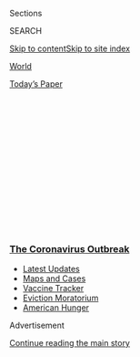 <div id="app">

<div>

<div>

<div>

<div class="NYTAppHideMasthead css-1q2w90k e1suatyy0">

<div class="section css-ui9rw0 e1suatyy2">

<div class="css-eph4ug er09x8g0">

<div class="css-6n7j50">

</div>

<span class="css-1dv1kvn">Sections</span>

<div class="css-10488qs">

<span class="css-1dv1kvn">SEARCH</span>

</div>

[Skip to content](#site-content)[Skip to site
index](#site-index)

</div>

<div id="masthead-section-label" class="css-1wr3we4 eaxe0e00">

[World](https://www.nytimes3xbfgragh.onion/section/world)

</div>

<div class="css-10698na e1huz5gh0">

</div>

</div>

<div id="masthead-bar-one" class="section hasLinks css-15hmgas e1csuq9d3">

<div class="css-uqyvli e1csuq9d0">

</div>

<div class="css-1uqjmks e1csuq9d1">

</div>

<div class="css-9e9ivx">

[](https://myaccount.nytimes3xbfgragh.onion/auth/login?response_type=cookie&client_id=vi)

</div>

<div class="css-1bvtpon e1csuq9d2">

[Today’s
Paper](https://www.nytimes3xbfgragh.onion/section/todayspaper)

</div>

</div>

</div>

</div>

<div data-aria-hidden="false">

<div id="site-content" data-role="main">

<div>

<div class="css-1aor85t" style="opacity:0.000000001;z-index:-1;visibility:hidden">

<div class="css-1hqnpie">

<div class="css-epjblv">

<span class="css-17xtcya">[World](/section/world)</span><span class="css-x15j1o">|</span><span class="css-fwqvlz">AstraZeneca
Pauses Covid-19 Vaccine Trial for Safety
Review</span>

</div>

<div class="css-k008qs">

<div class="css-1iwv8en">

<span class="css-18z7m18"></span>

<div>

</div>

</div>

<span class="css-1n6z4y">https://nyti.ms/2R4ubaj</span>

<div class="css-1705lsu">

<div class="css-4xjgmj">

<div class="css-4skfbu" data-role="toolbar" data-aria-label="Social Media Share buttons, Save button, and Comments Panel with current comment count" data-testid="share-tools">

  - 
  - 
  - 
  - 
    
    <div class="css-6n7j50">
    
    </div>

  - 
  - 

</div>

</div>

</div>

</div>

</div>

</div>

<div class="css-13pd83m">

<div class="css-l9svim">

### [<span class="css-pa1jbp"><span class="css-1rxm0ex">The Coronavirus</span><span class="css-1rxm0ex"> Outbreak</span></span>](https://www.nytimes3xbfgragh.onion/news-event/coronavirus?name=styln-coronavirus-national&region=TOP_BANNER&block=storyline_menu_recirc&action=click&pgtype=Article&impression_id=ec74b410-f278-11ea-8a8c-b5a05ac83e51&variant=undefined)

  - <span class="css-ousu42">[Latest
    Updates](https://www.nytimes3xbfgragh.onion/2020/09/08/world/covid-19-coronavirus.html?name=styln-coronavirus-national&region=TOP_BANNER&block=storyline_menu_recirc&action=click&pgtype=Article&impression_id=ec74b411-f278-11ea-8a8c-b5a05ac83e51&variant=undefined)</span>
  - <span class="css-ousu42">[Maps and
    Cases](https://www.nytimes3xbfgragh.onion/interactive/2020/us/coronavirus-us-cases.html?name=styln-coronavirus-national&region=TOP_BANNER&block=storyline_menu_recirc&action=click&pgtype=Article&impression_id=ec74b412-f278-11ea-8a8c-b5a05ac83e51&variant=undefined)</span>
  - <span class="css-ousu42">[Vaccine
    Tracker](https://www.nytimes3xbfgragh.onion/interactive/2020/science/coronavirus-vaccine-tracker.html?name=styln-coronavirus-national&region=TOP_BANNER&block=storyline_menu_recirc&action=click&pgtype=Article&impression_id=ec74b413-f278-11ea-8a8c-b5a05ac83e51&variant=undefined)</span>
  - <span class="css-ousu42">[Eviction
    Moratorium](https://www.nytimes3xbfgragh.onion/2020/09/02/your-money/eviction-moratorium-covid.html?name=styln-coronavirus-national&region=TOP_BANNER&block=storyline_menu_recirc&action=click&pgtype=Article&impression_id=ec74b414-f278-11ea-8a8c-b5a05ac83e51&variant=undefined)</span>
  - <span class="css-ousu42">[American
    Hunger](https://www.nytimes3xbfgragh.onion/interactive/2020/09/02/magazine/food-insecurity-hunger-us.html?name=styln-coronavirus-national&region=TOP_BANNER&block=storyline_menu_recirc&action=click&pgtype=Article&impression_id=ec74b415-f278-11ea-8a8c-b5a05ac83e51&variant=undefined)</span>

</div>

</div>

<div id="top-wrapper" class="css-1sy8kpn">

<div id="top-slug" class="css-l9onyx">

Advertisement

</div>

[Continue reading the main
story](#after-top)

<div class="ad top-wrapper" style="text-align:center;height:100%;display:block;min-height:250px">

<div id="top" class="place-ad" data-position="top" data-size-key="top">

</div>

</div>

<div id="after-top">

</div>

</div>

<div>

<div id="sponsor-wrapper" class="css-1hyfx7x">

<div id="sponsor-slug" class="css-19vbshk">

Supported by

</div>

[Continue reading the main
story](#after-sponsor)

<div id="sponsor" class="ad sponsor-wrapper" style="text-align:center;height:100%;display:block">

</div>

<div id="after-sponsor">

</div>

</div>

<div class="css-186x18t">

</div>

<div class="css-1vkm6nb ehdk2mb0">

# AstraZeneca Pauses Covid-19 Vaccine Trial for Safety Review

</div>

Britain is expected to limit most social gatherings to six people after
a spike in cases. A political uproar quashed plans for targeted
lockdowns in Israel. People caught maskless in Indonesia were told to
lie in a coffin as punishment.

<div class="css-18e8msd">

<div class="css-vp77d3 epjyd6m0">

<div class="css-1baulvz">

</div>

</div>

  - 
    
    <div class="css-ld3wwf e16638kd2">
    
    Published Sept. 8, 2020Updated Sept. 9, 2020,
    <span class="css-epvm6">4:12 a.m.
    ET</span>
    
    </div>

  - 
    
    <div class="css-4xjgmj">
    
    <div class="css-pvvomx" data-role="toolbar" data-aria-label="Social Media Share buttons, Save button, and Comments Panel with current comment count" data-testid="share-tools">
    
      - 
      - 
      - 
      - 
        
        <div class="css-6n7j50">
        
        </div>
    
      - 
      - 
    
    </div>
    
    </div>

</div>

</div>

<div class="section meteredContent css-1r7ky0e" name="articleBody" itemprop="articleBody">

<div class="css-19qgada">

### Here’s what you need to know:

  - [AstraZeneca halts a vaccine trial to investigate a participant’s
    illness.](#link-313b443d)
  - [Facing a surge in cases, Britain plans to limit most gatherings to
    six people.](#link-4438dd7)
  - [Nine drugmakers pledge to thoroughly vet any coronavirus
    vaccine.](#link-679303d7)
  - [Summer vacation ends for millions of U.S. students — but without a
    return to classrooms.](#link-7e3d861)
  - [Some JPMorgan Chase employees and customers misused federal virus
    aid, a memo shows.](#link-2b45fbb7)
  - [Senate Republicans plan to move forward with a scaled-back stimulus
    package.](#link-547feae1)
  - [Caught maskless in Indonesia? You may have to play
    dead.](#link-184b73e4)

</div>

<div class="css-79elbk" data-testid="photoviewer-wrapper">

<div class="css-z3e15g" data-testid="photoviewer-wrapper-hidden">

</div>

<div class="css-1a48zt4 ehw59r15" data-testid="photoviewer-children">

![<span class="css-16f3y1r e13ogyst0" data-aria-hidden="true">Laboratory
technicians worked on an experimental coronavirus vaccine developed by
Oxford University and AstraZeneca last
month.</span><span class="css-cnj6d5 e1z0qqy90" itemprop="copyrightHolder"><span class="css-1ly73wi e1tej78p0">Credit...</span><span>Natacha
Pisarenko/Associated
Press</span></span>](https://static01.graylady3jvrrxbe.onion/images/2020/09/08/us/08virus-briefing-vaccine/merlin_176449326_2621de75-f2c8-4718-a503-2cdc0bdd7fdb-articleLarge.jpg?quality=75&auto=webp&disable=upscale)

</div>

</div>

<div class="css-1fanzo5 StoryBodyCompanionColumn">

<div class="css-53u6y8">

## AstraZeneca halts a vaccine trial to investigate a participant’s illness.

The pharmaceutical company AstraZeneca halted global trials of its
coronavirus vaccine on Tuesday because of a serious and unexpected
adverse reaction in a participant, the company said.

The trial’s halt, which was [first reported by Stat
News](https://www.statnews.com/2020/09/08/astrazeneca-covid-19-vaccine-study-put-on-hold-due-to-suspected-adverse-reaction-in-participant-in-the-u-k/),
will allow the British-Swedish company to conduct a safety review. How
long the hold will last is unclear.

In a statement, the company described the halt as a “routine action
which has to happen whenever there is a potentially unexplained illness
in one of the trials, while it is investigated, ensuring we maintain the
integrity of the trials.”

In large trials like the ones AstraZeneca is overseeing, the company
said, participants do sometimes become sick by chance, but such
illnesses “must be independently reviewed to check this carefully.”

</div>

</div>

<div class="css-1fanzo5 StoryBodyCompanionColumn">

<div class="css-53u6y8">

The company said it was “working to expedite the review of the single
event to minimize any potential impact on the trial timeline” and that
it was “committed to the safety of our participants and the highest
standards of conduct in our trials.”

A person familiar with the situation, and who spoke on the condition of
anonymity, said that the participant had been enrolled in a Phase 2/3
trial based in the United Kingdom. The individual also said that a
volunteer in the U.K. trial had been found to have transverse myelitis,
an inflammatory syndrome that affects the spinal cord and is often
sparked by viral infections. However, the timing of this diagnosis, and
whether it was directly linked to AstraZeneca’s vaccine, is unclear.

AstraZeneca’s vaccine, known as AZD1222, relies on a chimpanzee
adenovirus that has been modified to carry coronavirus genes and deliver
them into human cells. Although the adenovirus is generally thought to
be harmless, the coronavirus components of the vaccine are intended to
incite a protective immune response that would be roused again should
the actual coronavirus try to infect a vaccinated individual.

Adenoviruses, however, can sometimes trigger their own immune responses,
which could harm the patient without generating the intended form of
protection.

AstraZeneca’s vaccine is currently in Phase 2/3 trials in England and
India, and in Phase 3 trials in Brazil, South Africa and more than 60
sites in the United States. The company intended for its U.S. enrollment
to
[reach 30,000](https://www.nih.gov/news-events/news-releases/phase-3-clinical-testing-us-astrazeneca-covid-19-vaccine-candidate-begins).

</div>

</div>

<div class="css-1fanzo5 StoryBodyCompanionColumn">

<div class="css-53u6y8">

AstraZeneca is one of three companies whose vaccines are in late-stage
clinical trials in the United
States.

</div>

</div>

<div>

</div>

<div id="virus-dashboard-promo-article" class="section interactive-content interactive-size-scoop css-174j8de" data-id="100000007209771">

<div class="css-17ih8de interactive-body" data-sourceid="100000007209771">

<div id="g-2020-03-16-coronavirus-maps-embed" class="g-story g-freebird g-max-limit" data-prd-dropzone-below-masthead="100000006938224" data-preview-slug="2020-03-16-coronavirus-maps">

<div class="g-asset g-svelte g-article-embed-dashboard" style="max-width: 1200px">

<div class="g-svelte" data-component="1">

<div class="dashboard svelte-17aypi2">

## [Tracking the Coronavirus ›](https://www.nytimes3xbfgragh.onion/interactive/2020/us/coronavirus-us-cases.html)

<div class="grid svelte-17aypi2">

<div class="section svelte-17aypi2">

[](https://www.nytimes3xbfgragh.onion/interactive/2020/us/coronavirus-us-cases.html)

<table>
<colgroup>
<col style="width: 25%" />
<col style="width: 25%" />
<col style="width: 25%" />
<col style="width: 25%" />
</colgroup>
<thead>
<tr class="header">
<th><strong>United States ›</strong></th>
<th>On Sept. 8</th>
<th>14-day<br />
change</th>
<th>Trend</th>
</tr>
</thead>
<tbody>
<tr class="odd">
<td>New cases</td>
<td>28,549</td>
<td>-13%</td>
<td><div class="chart-container svelte-wmja0t" style="color: #cc0000">

</div></td>
</tr>
<tr class="even">
<td>New deaths</td>
<td>462</td>
<td>-25%</td>
<td><div class="chart-container svelte-wmja0t" style="color: #333">

</div></td>
</tr>
</tbody>
</table>

</div>

<div class="section charts-wrapper svelte-17aypi2">

<div class="rising">

### Where cases are **highest** per capita

<div class="state-grid svelte-1k2jhqw">

[](https://www.nytimes3xbfgragh.onion/interactive/2020/us/north-dakota-coronavirus-cases.html)

<div class="chart-container svelte-1k2jhqw">

</div>

N.D.
[](https://www.nytimes3xbfgragh.onion/interactive/2020/us/south-dakota-coronavirus-cases.html)

<div class="chart-container svelte-1k2jhqw">

</div>

S.D.
[](https://www.nytimes3xbfgragh.onion/interactive/2020/us/iowa-coronavirus-cases.html)

<div class="chart-container svelte-1k2jhqw">

</div>

Iowa
[](https://www.nytimes3xbfgragh.onion/interactive/2020/us/missouri-coronavirus-cases.html)

<div class="chart-container svelte-1k2jhqw">

</div>

Mo.
[](https://www.nytimes3xbfgragh.onion/interactive/2020/us/kansas-coronavirus-cases.html)

<div class="chart-container svelte-1k2jhqw">

</div>

Kan.
[](https://www.nytimes3xbfgragh.onion/interactive/2020/us/arkansas-coronavirus-cases.html)

<div class="chart-container svelte-1k2jhqw">

</div>

Ark.
[](https://www.nytimes3xbfgragh.onion/interactive/2020/us/tennessee-coronavirus-cases.html)

<div class="chart-container svelte-1k2jhqw">

</div>

Tenn.
[](https://www.nytimes3xbfgragh.onion/interactive/2020/us/oklahoma-coronavirus-cases.html)

<div class="chart-container svelte-1k2jhqw">

</div>

Okla.
[](https://www.nytimes3xbfgragh.onion/interactive/2020/us/mississippi-coronavirus-cases.html)

<div class="chart-container svelte-1k2jhqw">

</div>

Miss.
[](https://www.nytimes3xbfgragh.onion/interactive/2020/us/illinois-coronavirus-cases.html)

<div class="chart-container svelte-1k2jhqw">

</div>

Ill.
[](https://www.nytimes3xbfgragh.onion/interactive/2020/us/alabama-coronavirus-cases.html)

<div class="chart-container svelte-1k2jhqw">

</div>

Ala.
[](https://www.nytimes3xbfgragh.onion/interactive/2020/us/south-carolina-coronavirus-cases.html)

<div class="chart-container svelte-1k2jhqw">

</div>

S.C.

</div>

</div>

</div>

<div class="section svelte-17aypi2">

<div class="maps svelte-2bdny">

[](https://www.nytimes3xbfgragh.onion/interactive/2020/us/coronavirus-us-cases.html)

### U.S. hot spots ›

![US coronavirus
cases](https://static01.graylady3jvrrxbe.onion/newsgraphics/2020/03/16/coronavirus-maps/f524c310078e698fa7711474553092d65f5a5d85/images/orphan_usa-threeByTwoSmallAt2X.png)
[](https://www.nytimes3xbfgragh.onion/interactive/2020/07/28/us/covid-19-colleges-universities.html)

### College cases ›

![Worldwide coronavirus
cases](https://static01.graylady3jvrrxbe.onion/newsgraphics/2020/03/16/coronavirus-maps/f524c310078e698fa7711474553092d65f5a5d85/images/orphan_colleges-threeByTwoSmallAt2X.png)

</div>

</div>

</div>

</div>

</div>

</div>

</div>

</div>

</div>

<div class="css-1fanzo5 StoryBodyCompanionColumn">

<div class="css-53u6y8">

GLOBAL
ROUNDUP

## Facing a surge in cases, Britain plans to limit most gatherings to six people.

</div>

</div>

<div class="css-79elbk" data-testid="photoviewer-wrapper">

<div class="css-z3e15g" data-testid="photoviewer-wrapper-hidden">

</div>

<div class="css-1a48zt4 ehw59r15" data-testid="photoviewer-children">

<div class="css-1xdhyk6 erfvjey0">

<span class="css-1ly73wi e1tej78p0">Image</span>

<div class="css-zjzyr8">

<div data-testid="lazyimage-container" style="height:248.75555555555556px">

</div>

</div>

</div>

<span class="css-16f3y1r e13ogyst0" data-aria-hidden="true">A dance
class at a drama school in south London on
Tuesday.</span><span class="css-cnj6d5 e1z0qqy90" itemprop="copyrightHolder"><span class="css-1ly73wi e1tej78p0">Credit...</span><span>Dominic
Lipinski/Press Association, via Associated Press</span></span>

</div>

</div>

<div class="css-1fanzo5 StoryBodyCompanionColumn">

<div class="css-53u6y8">

Britain, seeing a sudden spike in new cases, will ban most gatherings of
more than six people beginning next week, Prime Minister Boris Johnson
is expected to announce on Wednesday.

“We need to act now to stop the virus spreading. So we are simplifying
and strengthening the rules on social contact — making them easier to
understand and for the police to enforce,” Mr. Johnson said in a
statement on Tuesday.

The new measure, which will be subject to fines beginning at 100 pounds,
will apply to both indoor and outdoor gatherings, including parks. It is
not expected to apply to workplaces, weddings, funerals or team sports.

</div>

</div>

<div class="css-1fanzo5 StoryBodyCompanionColumn">

<div class="css-53u6y8">

A surge in cases this week and confusion over the current rules prompted
the new measure, which is expected to take effect on Monday. About 3,000
new cases were reported on both Sunday and Monday of this week, [the
highest daily
figures](https://www.nytimes3xbfgragh.onion/interactive/2020/world/europe/united-kingdom-coronavirus-cases.html#cases)
since May. About [2,500 more new
cases](https://coronavirus.data.gov.uk/) were reported on Tuesday.

The current rules allow up to 30 people for certain types of gatherings,
sowing confusion and making it difficult for officials to enforce.

In an [interview with Sky
News](https://news.sky.com/story/coronavirus-latest-news-live-we-need-to-act-now-to-stop-the-virus-spreading-warns-boris-johnson-12067052)
on Wednesday morning, Health Secretary Matt Hancock said that the new
rules would not be implemented until Monday because people needed time
to read them.

“Every single person in the country needs to know what they are so we
can together keep a grip on the virus,” he said.

Mr. Hancok was asked by Sky News whether the decision by the
pharmaceutical company AstraZeneca to halt global trials of its
coronavirus vaccine would set back the vaccine development process.

“Not necessarily,” he said. “It depends on what they find when they do
the investigation.”

There have been 41,586 deaths and at least 352,500 confirmed cases in
the United Kingdom as of Wednesday morning, [according to government
data](https://www.nytimes3xbfgragh.onion/interactive/2020/world/europe/united-kingdom-coronavirus-cases.html).

</div>

</div>

<div class="css-1fanzo5 StoryBodyCompanionColumn">

<div class="css-53u6y8">

In other developments around the world:

  - On the **Greek island of Lesbos**, a fire forced thousands of
    migrants to flee a camp where they had been living under a
    coronavirus lockdown, [The Associated Press
    reported](https://www.nytimes3xbfgragh.onion/aponline/2020/09/08/world/europe/ap-eu-greece-migrant-camp-blaze-1st-ld-writethru.html)
    early Wednesday, citing the local authorities. The restrictions were
    [imposed last
    week](https://www.nytimes3xbfgragh.onion/reuters/2020/09/07/world/europe/07reuters-health-coronavirus-greece-migrants.html)
    on the Moria camp after a 40-year-old asylum seeker tested positive
    for the virus.

  - **China’s biggest air show**, originally planned for November in the
    southern city of Zhuhai, has been canceled because of the pandemic,
    its organizer said on Wednesday. The cancellation of the biennial
    China International Aviation and Aerospace Exhibition follows that
    of Britain’s Farnborough Airshow in July and comes amid [a steep
    downturn in the
    industry](https://www.nytimes3xbfgragh.onion/2020/05/10/business/airlines-coronavirus-bleak-future.html).

  - **India**’s Health Ministry
    [said](https://www.mohfw.gov.in/pdf/FinalSOPonpartialresumptionofactivitiesinschools8092020.pdf)
    on Tuesday that it planned to open classrooms for high school
    students on a voluntary basis, and only with their parents’
    approval, starting from Sept. 21. The vast majority of
    schoolchildren will continue to study online. The Taj Mahal will
    also open for tourism on Sept. 21, with access restricted to 5,000
    people per day. India has [more than 4.3 million cases
    overall](https://www.nytimes3xbfgragh.onion/interactive/2020/world/asia/india-coronavirus-cases.html)
    and reported nearly 90,000 new infections on Tuesday.

  - **Ontario**, Canada’s most populous province, said on Tuesday that
    it would take a four-week “pause” before it considers loosening
    restrictions or allowing further economic reopening. “Taking a pause
    in further reopening will help avoid broad-scale closures and
    shutdowns,”
    [said](https://twitter.com/celliottability/status/1303393588265484293)
    Christine Elliott, Ontario’s health minister. Schools across the
    province began
    [reopening](https://www.nytimes3xbfgragh.onion/2020/09/04/world/canada/your-thoughts-on-an-anxious-and-uncertain-return-to-classes.html)
    on Tuesday. Ms. Elliott
    [acknowledged](https://www.cbc.ca/news/canada/toronto/covid-19-coronavirus-ontario-september-8-update-1.5715518)
    that schools would most likely become vectors for the virus, and
    said that the province’s top priority was protecting them from
    transmission in the community. Ontario has reported more than 43,000
    coronavirus cases, [according to a Times
    database](https://www.nytimes3xbfgragh.onion/interactive/2020/world/canada/canada-coronavirus-cases.html#states),
    including 852 in the past week.

  - The director of the **Tour de France** tested positive and will
    quarantine for a week, the race reported on Tuesday. The director,
    Christian Prudhomme, had not been in direct contact with any riders,
    the race said, and no riders tested positive. The race started as
    usual on Tuesday morning. Four support staff members also tested
    positive. The race had said that teams would be ejected from the
    Tour if two members tested positive, but each of the four were from
    different teams. European news media reported that Mr. Prudhomme was
    asymptomatic. The Tour is entering its second week of three racing
    around France. Despite virus concerns, large crowds have turned up
    to watch.

  - Amid a surge in new cases, **Turkey** is requiring masks to be worn
    in all public places, including offices, factories and open-air
    spaces such as parks and beaches. The country is also reinstating
    limits on public transportation after images of jam-packed minibuses
    began circulating on social media and fights over masks broke out
    between drivers and passengers.

  - The United Nations refugee agency announced the first confirmed
    cases of the virus among Syrians in refugee camps in **Jordan**.
    UNHCR Jordan
    [said](https://twitter.com/UNHCRJordan/status/1303287100012457986?s=20)
    that two Syrians in the Azraq camp had tested positive and were
    transferred to an isolation site near the Dead Sea, and that their
    contacts were being tested and quarantined. The camp is home to more
    than 36,000 people, more than 60 percent of whom are children. There
    are more than 650,000
    [registered](http://data2.unhcr.org/en/situations/syria/location/36#_ga=2.164954490.47868670.1599589217-32837493.1599589217)
    Syrian refugees in Jordan, with most living in cities, not inside
    camps.

  - Despite a steady decline in daily cases and deaths, **Egypt**
    surpassed the 100,000 mark for total known virus cases on Tuesday.
    The Arab world’s most populous country, with over 100 million
    people, Egypt endured a partial lockdown between March and June that
    included a nighttime curfew; the closure of airports, restaurants
    and cafes; and the suspension of prayers at all places of worship.
    But life on the streets has been returning to normal, with most of
    those restrictions
lifted.

</div>

</div>

<div>

</div>

<div class="css-1fanzo5 StoryBodyCompanionColumn">

<div class="css-53u6y8">

## Nine drugmakers pledge to thoroughly vet any coronavirus vaccine.

</div>

</div>

<div class="css-79elbk" data-testid="photoviewer-wrapper">

<div class="css-z3e15g" data-testid="photoviewer-wrapper-hidden">

</div>

<div class="css-1a48zt4 ehw59r15" data-testid="photoviewer-children">

<div class="css-1xdhyk6 erfvjey0">

<span class="css-1ly73wi e1tej78p0">Image</span>

<div class="css-zjzyr8">

<div data-testid="lazyimage-container" style="height:258.4222222222222px">

</div>

</div>

</div>

<span class="css-16f3y1r e13ogyst0" data-aria-hidden="true">A Covid-19
vaccine trial carried out by Pfizer in May at the University of Maryland
School of Medicine in
Baltimore.</span><span class="css-cnj6d5 e1z0qqy90" itemprop="copyrightHolder"><span class="css-1ly73wi e1tej78p0">Credit...</span><span>University
of Maryland School of Medicine, via Associated Press</span></span>

</div>

</div>

<div class="css-1fanzo5 StoryBodyCompanionColumn">

<div class="css-53u6y8">

Nine drug companies issued a joint pledge on Tuesday that they would
“stand with science” and not put forward a vaccine until it had been
thoroughly vetted for safety and efficacy.

The companies did not rule out seeking an emergency authorization of
their vaccines, but promised that any potential coronavirus vaccine
would be decided based on “large, high quality clinical trials” and that
the companies would follow guidance from regulatory agencies like the
Food and Drug
Administration.

<div id="NYT_MAIN_CONTENT_1_REGION" class="css-9tf9ac">

<div>

<div id="styln-covid-updates-world" class="section interactive-content interactive-size-medium css-1ftcdic">

<div class="css-17ih8de interactive-body">

<div id="styln-briefing-block" data-asset-id="QXJ0aWNsZTpueXQ6Ly9hcnRpY2xlLzczNDIwODc0LTQ1NGYtNTQ4Ny1hYzExLTM0Mzg2ODUxZDI3ZA==">

<div class="briefing-block-header-section">

# [Latest Updates: The Coronavirus Outbreak](https://www.nytimes3xbfgragh.onion/2020/09/08/world/covid-19-coronavirus.html?action=click&pgtype=Article&state=default&region=MAIN_CONTENT_1&context=storylines_live_updates)

<div class="briefing-block-ts">

Updated 2020-09-09T08:22:37.235Z

</div>

</div>

  - [AstraZeneca halts a vaccine trial to investigate a participant’s
    illness.](https://www.nytimes3xbfgragh.onion/2020/09/08/world/covid-19-coronavirus.html?action=click&pgtype=Article&state=default&region=MAIN_CONTENT_1&context=storylines_live_updates#link-313b443d)
  - [Facing a surge in cases, Britain plans to limit most gatherings to
    six
    people.](https://www.nytimes3xbfgragh.onion/2020/09/08/world/covid-19-coronavirus.html?action=click&pgtype=Article&state=default&region=MAIN_CONTENT_1&context=storylines_live_updates#link-4438dd7)
  - [Nine drugmakers pledge to thoroughly vet any coronavirus
    vaccine.](https://www.nytimes3xbfgragh.onion/2020/09/08/world/covid-19-coronavirus.html?action=click&pgtype=Article&state=default&region=MAIN_CONTENT_1&context=storylines_live_updates#link-679303d7)

<div class="briefing-block-footer">

<div class="briefing-block-footer-meta">

[See more
updates](https://www.nytimes3xbfgragh.onion/2020/09/08/world/covid-19-coronavirus.html?action=click&pgtype=Article&state=default&region=MAIN_CONTENT_1&context=storylines_live_updates)

</div>

<div class="briefing-block-briefinglinks">

<span>More live coverage:</span>
[Markets](https://www.nytimes3xbfgragh.onion/live/2020/09/08/business/stock-market-today-coronavirus?action=click&pgtype=Article&state=default&region=MAIN_CONTENT_1&context=storylines_live_updates)

</div>

</div>

</div>

</div>

</div>

</div>

</div>

“We believe this pledge will help ensure public confidence in the
rigorous scientific and regulatory process by which Covid-19 vaccines
are evaluated and may ultimately be approved,” the companies said.

President Trump has repeatedly claimed that a vaccine [could be
available before Election Day,
Nov. 3](https://www.nytimes3xbfgragh.onion/2020/09/02/health/covid-19-vaccine-cdc-plans.html),
heightening fears that his administration is politicizing the race by
scientists to develop a vaccine and potentially undermining public trust
in any vaccine approved.

“We’ll have the vaccine soon, maybe before a special date,” the
president said on Monday. “You know what date I’m talking about.”

Three of the companies that signed the pledge are testing their
candidate vaccines in late-stage clinical trials in the United States:
Pfizer, Moderna and AstraZeneca. But only Pfizer has said that it could
apply to the F.D.A. for emergency approval as early as October, while
the other two have said they hope to have a vaccine by the end of the
year.

</div>

</div>

<div class="css-1fanzo5 StoryBodyCompanionColumn">

<div class="css-53u6y8">

Late last week, Moncef Slaoui, the top scientist on Operation Warp
Speed, the federal effort to quickly bring a vaccine to market, [warned
in an interview with National Public
Radio](https://www.npr.org/2020/09/03/909312697/operation-warp-speed-top-adviser-on-the-status-of-a-coronavirus-vaccine)
that the chance of successful vaccine results by October was “very, very
low.”

In the nine companies’ statement on Tuesday, they did not mention Mr.
Trump, saying only that they have “a united commitment to uphold the
integrity of the scientific process.”

The other six companies that signed the pledge were BioNTech, which is a
development partner in Pfizer’s vaccine; GlaxoSmithKline; Johnson &
Johnson; Merck; Novavax; and Sanofi. Plans for the pledge were [first
made public on
Friday](https://www.nytimes3xbfgragh.onion/2020/09/04/science/covid-vaccine-pharma-pledge.html).

</div>

</div>

<div>

</div>

<div class="css-1fanzo5 StoryBodyCompanionColumn">

<div class="css-53u6y8">

Education
Roundup

## Summer vacation ends for millions of U.S. students — but without a return to classrooms.

</div>

</div>

<div class="css-79elbk" data-testid="photoviewer-wrapper">

<div class="css-z3e15g" data-testid="photoviewer-wrapper-hidden">

</div>

<div class="css-1a48zt4 ehw59r15" data-testid="photoviewer-children">

<div class="css-1xdhyk6 erfvjey0">

<span class="css-1ly73wi e1tej78p0">Image</span>

<div class="css-zjzyr8">

<div data-testid="lazyimage-container" style="height:257.77777777777777px">

</div>

</div>

</div>

<span class="css-16f3y1r e13ogyst0" data-aria-hidden="true">Marshay
McKinley, an incoming third grader at Chillicothe Intermediate School,
in front of his house before his first day at school in Chillicothe,
Ohio, on Aug.
10.</span><span class="css-cnj6d5 e1z0qqy90" itemprop="copyrightHolder"><span class="css-1ly73wi e1tej78p0">Credit...</span><span>Maddie
McGarvey for The New York Times</span></span>

</div>

</div>

<div class="css-1fanzo5 StoryBodyCompanionColumn">

<div class="css-53u6y8">

For millions of American schoolchildren, particularly in the Northeast,
the Tuesday after Labor Day traditionally signals the end of summer
vacation and a return to their classrooms. But this year, instead of
boarding buses and lugging backpacks, most of those students are
[opening their laptops at
home](https://www.nytimes3xbfgragh.onion/2020/09/05/us/virtual-return-to-school-covid.html)
as schools commence the fall term virtually amid the pandemic.

Classes started Tuesday in some of the nation’s largest districts,
including Chicago, Houston, Dallas and Baltimore, along with many
suburbs of Washington, D.C. But almost all began the year remotely, with
some still hoping to hold classes in-person several weeks from now.

</div>

</div>

<div class="css-1fanzo5 StoryBodyCompanionColumn">

<div class="css-53u6y8">

In New York City, the nation’s largest district, teachers and staff
members returned to schools on Tuesday, but the city’s 1.1 million
students won’t arrive until Sept. 21 — 10 days later than initially
planned. Mayor Bill de Blasio [announced the shift a week
ago](https://www.nytimes3xbfgragh.onion/2020/09/01/nyregion/schools-open-coronavirus-nyc.html)
after many educators said classrooms would not be ready to reopen this
week.

In other parts of the country, including several states in the South and
Midwest, schools have been open for more than a month now, resulting in
a series of [student quarantines and temporary
shutdowns](https://www.nytimes3xbfgragh.onion/2020/08/12/us/georgia-school-coronavirus.html)
in some districts. Others seem to have reopened without major outbreaks
— although [reporting is
uneven](https://www.nytimes3xbfgragh.onion/2020/08/22/us/school-reopenings-coronavirus-reporting.html),
making cases difficult to track.

While some educators spent the summer break seeking improved online
instruction, concerns have grown over the academic impact of the
pandemic, which has [widened racial and economic achievement
gaps](https://www.nytimes3xbfgragh.onion/2020/06/05/us/coronavirus-education-lost-learning.html).
In Texas, more than [100,000 children never participated in remote
learning
assignments](https://www.dallasnews.com/news/education/2020/09/02/thousands-of-north-texas-children-could-be-among-the-lost-generation-of-students-after-they-stopped-participating-in-online-learning/)
last spring, according to an analysis of state data by The Dallas
Morning News, and 19,000 students dropped out of contact with teachers
entirely.

Several large districts in Texas that opened remotely on Tuesday have
said they plan to shift to some form of in-person instruction in the
coming months, if case numbers allow.

For some districts, technical glitches are also hampering instruction.
The Virginia Beach school district’s first day got off to a rocky start
on Tuesday as an internet outage left students and parents unable to
access online classes. “This outage is affecting schools up and down the
East Coast,” the district [announced in a Facebook
post](https://www.facebookcorewwwi.onion/VBSchools) on Tuesday morning.

In other education news:

  - The graduate employees’ union at the **University of Michigan**
    [began a four-day
    strike](https://twitter.com/geo3550/status/1302997874997944322) on
    Tuesday over concerns about the university’s reopening plans and
    lack of broad coronavirus testing on the Ann Arbor campus. The
    [union’s
    demands](https://www.geo3550.org/2020/09/04/geos-demands-for-a-safe-and-just-pandemic-response-for-all/)
    include the right for graduate student instructors to work remotely,
    child care subsidies and rent freezes in campus housing.

  - Amid nationwide concerns about coronavirus clusters at [sorority and
    fraternity
    houses](https://www.nytimes3xbfgragh.onion/2020/08/18/us/coronavirus-fraternities-sororities.html),
    the **University of Nebraska at Lincoln** said on Tuesday that it
    had [suspended several Greek
    chapters](https://news.unl.edu/newsrooms/today/article/greek-houses-placed-on-temporary-suspension/)
    after photos and videos showed they had hosted large parties where
    revelers did not wear face coverings or maintain social distancing.

  - In college football, the Sept. 12 season opener between **Baylor**
    and **Louisiana Tech** was [postponed
    indefinitely](https://latechsports.com/news/2020/9/8/football-baylor-louisiana-tech-season-opener-postponed.aspx).
    Louisiana Tech’s director of athletics, Tommy McClelland, cited a
    “significant increase” in Covid-19 cases after [Hurricane
    Laura](https://www.nytimes3xbfgragh.onion/2020/08/28/us/hurricane-laura-damage-lake-charles.html)
    hit the state as a primary reason for the postponement of the game,
    which was to be played at the Baylor campus in neighboring Texas.
    Louisiana has reported over 5,000 cases in the past week, [according
    to a Times
    database](https://www.nytimes3xbfgragh.onion/interactive/2020/us/coronavirus-us-cases.html#states),
    and Louisiana Tech lies in a southwestern part of the state that was
    hit especially hard by the storm.

  - Bradley University in Peoria, Ill., [said it was requiring all
    students to
    quarantine](https://www.bradley.edu/sites/coronavirus/communications/20200908president.dot)
    in their residence halls or off-campus housing for two weeks,
    starting Tuesday, after it confirmed nearly 50 positive cases on
    campus. All instruction would switch to remote, the university said.
    While in quarantine, students can leave their residences to pick up
    meals and spend time outside while masked. They are not allowed to
    have guests in their rooms or gather with others besides their
    roommates or housemates.

  - The opening of the public schools in **Hartford, Conn.,** has been
    delayed by a virus — but not the coronavirus or any other biological
    virus. Rather, the school district’s computer servers [fell victim
    to a computer
    virus](https://www.nytimes3xbfgragh.onion/2020/09/08/nyregion/hartford-schools-ransomware.html)
    in a ransomware attack.

  - With just under two weeks left [until the start of in-person classes
    in](https://www.nytimes3xbfgragh.onion/2020/09/01/nyregion/schools-open-coronavirus-nyc.html)**[New
    York
    City](https://www.nytimes3xbfgragh.onion/2020/09/01/nyregion/schools-open-coronavirus-nyc.html)**,
    a vast majority of classrooms in the nation’s largest school
    district [passed ventilation
    inspections](https://twitter.com/elizashapiro/status/1303338482761371650)
    and will reopen as planned on Sept. 21, the mayor said Tuesday. The
    mayor also said that the city [will open a child care
    program](https://twitter.com/elizashapiro/status/1303339737399332866)
    this month with 30,000 spots for homeless students and children of
    essential workers and teachers, and [will add more spots throughout
    the
    fall](https://twitter.com/elizashapiro/status/1303339852700811264).
    Children will attend child care on the days when they are learning
    remotely.

</div>

</div>

<div>

</div>

<div class="css-1sngw6j">

[](https://www.nytimes3xbfgragh.onion/interactive/2020/science/coronavirus-vaccine-tracker.html)

<div class="css-1eoytci">

![](https://static01.graylady3jvrrxbe.onion/images/2020/09/03/us/coronavirus-vaccine-tracker-promo-1599144009786/coronavirus-vaccine-tracker-promo-1599144009786-articleLarge.png)

</div>

<div class="css-1rha1bf">

## Coronavirus Vaccine Tracker

A look at all the vaccines that have reached trials in
humans.

</div>

</div>

<div class="css-1fanzo5 StoryBodyCompanionColumn">

<div class="css-53u6y8">

## Some JPMorgan Chase employees and customers misused federal virus aid, a memo shows.

</div>

</div>

<div class="css-79elbk" data-testid="photoviewer-wrapper">

<div class="css-z3e15g" data-testid="photoviewer-wrapper-hidden">

</div>

<div class="css-1a48zt4 ehw59r15" data-testid="photoviewer-children">

<div class="css-1xdhyk6 erfvjey0">

<span class="css-1ly73wi e1tej78p0">Image</span>

<div class="css-zjzyr8">

<div data-testid="lazyimage-container" style="height:259.7111111111111px">

</div>

</div>

</div>

<span class="css-16f3y1r e13ogyst0" data-aria-hidden="true">JPMorgan
Chase officials found “instances of customers misusing Paycheck
Protection Program loans, unemployment benefits and other government
programs.”</span><span class="css-cnj6d5 e1z0qqy90" itemprop="copyrightHolder"><span class="css-1ly73wi e1tej78p0">Credit...</span><span>Johannes
Eisele/Agence France-Presse — Getty Images</span></span>

</div>

</div>

<div class="css-1fanzo5 StoryBodyCompanionColumn">

<div class="css-53u6y8">

Some JPMorgan Chase employees and customers misused federal coronavirus
aid money, according to an internal memo reviewed by The New York Times.

The memo, which was sent by the bank’s operating committee on Tuesday,
said that officials had found “instances of customers misusing Paycheck
Protection Program loans, unemployment benefits and other government
programs.”

The committee, a group of senior leaders that includes its chief
executive, Jamie Dimon, as well as its chief risk officer and its
general counsel, did not describe any specific misconduct by employees,
but it said that, in general, some of the activities officials had
identified could be illegal.

“We are doing all we can to identify those instances, and cooperate with
law enforcement where appropriate,” they wrote.

<div id="NYT_MAIN_CONTENT_2_REGION" class="css-9tf9ac">

<div>

</div>

</div>

Banks [played a central
role](https://www.nytimes3xbfgragh.onion/2020/05/11/business/coronavirus-aid-banks.html)
in distributing much of the $2.2 trillion in aid created by the federal
government under the [CARES
Act](https://www.nytimes3xbfgragh.onion/2020/03/27/world/coronavirus-live-news-updates.html#link-1900f91a)
to help Americans deal with the economic effects of the coronavirus.
They were in charge of vetting businesses seeking aid money, and they
also had a hand in distributing unemployment benefits that included an
extra $600 a week in federal funds.

There was never a hope of keeping fraudsters away from the money
entirely, and many lenders are scrutinizing customers’ activities. Some
determined criminals [created fake
businesses](https://www.nytimes3xbfgragh.onion/2020/08/28/business/ppp-small-business-fraud-coronavirus.html)
to take advantage of the forgivable loans offered by the Paycheck
Protection Program, while others got funds using stolen identities.
JPMorgan, the country’s largest bank, handed out more than $29 billion
in P.P.P. loans, the most by any lender.

</div>

</div>

<div class="css-1fanzo5 StoryBodyCompanionColumn">

<div class="css-53u6y8">

It is not clear how widespread the misconduct among JPMorgan’s employees
and customers had been or how it compared with other banks.

News of the memo was [reported earlier by
Bloomberg](https://www.bloomberg.com/news/articles/2020-09-08/jpmorgan-probing-employees-role-in-misuse-of-covid-relief-funds?srnd=premium).

</div>

</div>

<div>

</div>

<div class="css-1fanzo5 StoryBodyCompanionColumn">

<div class="css-53u6y8">

## Senate Republicans plan to move forward with a scaled-back stimulus package.

</div>

</div>

<div class="css-79elbk" data-testid="photoviewer-wrapper">

<div class="css-z3e15g" data-testid="photoviewer-wrapper-hidden">

</div>

<div class="css-1a48zt4 ehw59r15" data-testid="photoviewer-children">

<div class="css-1xdhyk6 erfvjey0">

<span class="css-1ly73wi e1tej78p0">Image</span>

<div class="css-zjzyr8">

<div data-testid="lazyimage-container" style="height:257.77777777777777px">

</div>

</div>

</div>

<span class="css-16f3y1r e13ogyst0" data-aria-hidden="true">Senate
Majority Leader Mitch McConnell, Republican of Kentucky, walks to his
office following the reopening of the Senate on
Tuesday.</span><span class="css-cnj6d5 e1z0qqy90" itemprop="copyrightHolder"><span class="css-1ly73wi e1tej78p0">Credit...</span><span>Anna
Moneymaker for The New York Times</span></span>

</div>

</div>

<div class="css-1fanzo5 StoryBodyCompanionColumn">

<div class="css-53u6y8">

As senators returned to Washington on Tuesday, their leader, Mitch
McConnell, Republican of Kentucky, announced that the Senate would vote
to advance a [scaled-back stimulus
plan](https://slack-redir.net/link?url=https%3A%2F%2Fwww.nytimes3xbfgragh.onion%2F2020%2F08%2F18%2Fus%2Fpolitics%2Frepublicans-coronavirus-stimulus-bill.html),
which is expected to reinstate lapsed federal unemployment benefits at
$300 per week — half their previous level — and allocate $105 billion
for schools and funds for testing and the Postal Service, according to
Republican aides familiar with the discussions.

The plan is an effort to intensify pressure on Democratic leaders, who
want to fully restore the $600 unemployment benefits and have refused to
consider any measure below $2.2 trillion.

“It does not contain every idea our party likes,” Mr. McConnell said in
a statement. “I am confident Democrats will feel the same. Yet
Republicans believe the many serious differences between our two parties
should not stand in the way of agreeing where we can agree and making
law that helps our nation.”

He added, “I will make sure every Senate Democrat who has said they’d
like to reach an agreement gets the opportunity to walk the walk.”

</div>

</div>

<div class="css-1fanzo5 StoryBodyCompanionColumn">

<div class="css-53u6y8">

The Republicans’ bill would carry a price tag of $500 billion to $700
billion, far less than the [$3.4 trillion measure Democrats passed in
the
House](https://slack-redir.net/link?url=https%3A%2F%2Fwww.nytimes3xbfgragh.onion%2F2020%2F05%2F15%2Fus%2Fpolitics%2Fhouse-simulus-vote.html)
and smaller than the $1 trillion measure Senate Republicans introduced
in July. A procedural vote advancing the legislation could come as early
as this week, Mr. McConnell said. Democrats are likely to block it.

In a joint statement, Speaker Nancy Pelosi of California and Senator
Chuck Schumer of New York, the minority leader, rejected the proposal,
declaring it “laden with poison pills Republicans know Democrats would
never support.”

“This emaciated bill is only intended to help vulnerable Republican
senators by giving them a ‘check the box’ vote to maintain the
appearance that they’re not held hostage by their extreme right-wing
that doesn’t want to spend a nickel to help people,” the two Democrats
said.

</div>

</div>

<div>

</div>

<div class="css-1fanzo5 StoryBodyCompanionColumn">

<div class="css-53u6y8">

## Caught maskless in Indonesia? You may have to play dead.

</div>

</div>

<div class="css-79elbk" data-testid="photoviewer-wrapper">

<div class="css-z3e15g" data-testid="photoviewer-wrapper-hidden">

</div>

<div class="css-1a48zt4 ehw59r15" data-testid="photoviewer-children">

<div class="css-1xdhyk6 erfvjey0">

<span class="css-1ly73wi e1tej78p0">Image</span>

<div class="css-zjzyr8">

<div data-testid="lazyimage-container" style="height:230.06666666666666px">

</div>

</div>

</div>

<span class="css-16f3y1r e13ogyst0" data-aria-hidden="true">Officials in
Jakarta, Indonesia, punished people who went without a mask by making
them lie in a coffin — until critics pointed out that gawkers were
violating social distancing
rules. </span><span class="css-cnj6d5 e1z0qqy90" itemprop="copyrightHolder"><span class="css-1ly73wi e1tej78p0">Credit...</span><span>Achmad
Ibrahim/Associated Press</span></span>

</div>

</div>

<div class="css-1fanzo5 StoryBodyCompanionColumn">

<div class="css-53u6y8">

Some offenders caught without a mask were required to lie down in a
coffin. Others were ordered to sit in the back of a hearse.

As Indonesia’s coronavirus caseload surges past 200,000, some officials
are finding creative ways to drive home the message that wearing a mask
is necessary to prevent new infections.

</div>

</div>

<div class="css-1fanzo5 StoryBodyCompanionColumn">

<div class="css-53u6y8">

In East Jakarta, the authorities punished several people with time in a
coffin.

“The coffin is a symbol to remind people not to underestimate the
coronavirus,” said Budhy Novian, head of East Jakarta’s public order
agency. “It’s our effort to convey the message to the people: the
Covid-19 number is high and it causes death.”

But officials halted the practice after critics pointed out that
onlookers were violating social distancing rules by crowding around to
gawk and take photos.

Indonesia, the world’s fourth ****** most populous country, passed
200,000 reported cases on Tuesday. New cases have been averaging more
than 3,000 a day for two weeks, [according to a New York Times
database](https://www.nytimes3xbfgragh.onion/interactive/2020/world/coronavirus-maps.html#countries),
and the death toll of 8,230 is the highest in East Asia.

Indonesia has one of the lowest rates of testing in the world, and its
positivity rate is nearly 14 percent, slightly higher than Sweden’s and
well above the 5 percent that the World Health Organization has given as
a rough benchmark for relaxing social distancing measures. (A rising
positivity rate can point to an uncontrolled outbreak; it can also
indicate that not enough testing is occurring.)

Some independent experts suspect that Indonesia’s actual number of cases
is many times higher than 200,000.

President Joko Widodo — who first admitted withholding information about
the virus to prevent panic, and later said the public must learn to live
with it — now says that protecting public health is the nation’s highest
priority.

“The key to our economy, for the economy to be good, is good health,” he
said this week. “This means that our focus is still, number one, on
health.”

</div>

</div>

<div class="css-1fanzo5 StoryBodyCompanionColumn">

<div class="css-53u6y8">

In Jakarta, the capital, officials erected a coffin-themed monument last
week to highlight the rising death toll and remind people to follow
coronavirus
protocols.

<div id="NYT_MAIN_CONTENT_3_REGION" class="css-9tf9ac">

<div>

<div id="styln-prism-freeform-1594220623585" class="section interactive-content interactive-size-medium css-1ftcdic">

<div class="css-17ih8de interactive-body">

<div id="prism-freeform-block-62914" class="css-19mumt8" data-role="complementary" data-storyline="The Coronavirus Outbreak" data-truncated="true" tabindex="0">

<div class="css-a8d9oz">

<div class="css-eb027h">

[](https://www.nytimes3xbfgragh.onion/news-event/coronavirus?action=click&pgtype=Article&state=default&region=MAIN_CONTENT_3&context=storylines_faq)

### The Coronavirus Outbreak ›

#### Frequently Asked Questions

Updated September 4, 2020

  - #### What are the symptoms of coronavirus?
    
      - In the beginning, the coronavirus [seemed like it was primarily
        a respiratory
        illness](https://www.nytimes3xbfgragh.onion/article/coronavirus-facts-history.html?action=click&pgtype=Article&state=default&region=MAIN_CONTENT_3&context=storylines_faq#link-6817bab5) —
        many patients had fever and chills, were weak and tired, and
        coughed a lot, though some people don’t show many symptoms at
        all. Those who seemed sickest had pneumonia or acute respiratory
        distress syndrome and received supplemental oxygen. By now,
        doctors have identified many more symptoms and syndromes. In
        April, [the C.D.C. added to the list of early
        signs](https://www.nytimes3xbfgragh.onion/2020/04/27/health/coronavirus-symptoms-cdc.html?action=click&pgtype=Article&state=default&region=MAIN_CONTENT_3&context=storylines_faq) sore
        throat, fever, chills and muscle aches. Gastrointestinal upset,
        such as diarrhea and nausea, has also been observed. Another
        telltale sign of infection may be a sudden, profound diminution
        of one’s [sense of smell and
        taste.](https://www.nytimes3xbfgragh.onion/2020/03/22/health/coronavirus-symptoms-smell-taste.html?action=click&pgtype=Article&state=default&region=MAIN_CONTENT_3&context=storylines_faq) Teenagers
        and young adults in some cases have developed painful red and
        purple lesions on their fingers and toes — nicknamed “Covid toe”
        — but few other serious symptoms.

  - #### Why is it safer to spend time together outside?
    
      - [Outdoor
        gatherings](https://www.nytimes3xbfgragh.onion/2020/05/15/us/coronavirus-what-to-do-outside.html?action=click&pgtype=Article&state=default&region=MAIN_CONTENT_3&context=storylines_faq) lower
        risk because wind disperses viral droplets, and sunlight can
        kill some of the virus. Open spaces prevent the virus from
        building up in concentrated amounts and being inhaled, which can
        happen when infected people exhale in a confined space for long
        stretches of time, said Dr. Julian W. Tang, a virologist at the
        University of Leicester.

  - #### Why does standing six feet away from others help?
    
      - The coronavirus spreads primarily through droplets from your
        mouth and nose, especially when you cough or sneeze. The C.D.C.,
        one of the organizations using that measure, [bases its
        recommendation of six
        feet](https://www.nytimes3xbfgragh.onion/2020/04/14/health/coronavirus-six-feet.html?action=click&pgtype=Article&state=default&region=MAIN_CONTENT_3&context=storylines_faq) on
        the idea that most large droplets that people expel when they
        cough or sneeze will fall to the ground within six feet. But six
        feet has never been a magic number that guarantees complete
        protection. Sneezes, for instance, can launch droplets a lot
        farther than six feet, [according to a recent
        study](https://jamanetwork.com/journals/jama/fullarticle/2763852).
        It's a rule of thumb: You should be safest standing six feet
        apart outside, especially when it's windy. But keep a mask on at
        all times, even when you think you’re far enough apart.

  - #### I have antibodies. Am I now immune?
    
      - As of right now,[ that seems likely, for at least several
        months.](https://www.nytimes3xbfgragh.onion/2020/07/22/health/covid-antibodies-herd-immunity.html?action=click&pgtype=Article&state=default&region=MAIN_CONTENT_3&context=storylines_faq) There
        have been frightening accounts of people suffering what seems to
        be a second bout of Covid-19. But experts say these patients may
        have a drawn-out course of infection, with the virus taking a
        slow toll weeks to months after initial exposure. People
        infected with the coronavirus typically
        [produce](https://www.nature.com/articles/s41586-020-2456-9) immune
        molecules called antibodies, which are [protective proteins made
        in response to an
        infection](https://www.nytimes3xbfgragh.onion/2020/05/07/health/coronavirus-antibody-prevalence.html?action=click&pgtype=Article&state=default&region=MAIN_CONTENT_3&context=storylines_faq)[.
        These antibodies
        may](https://www.nytimes3xbfgragh.onion/2020/05/07/health/coronavirus-antibody-prevalence.html?action=click&pgtype=Article&state=default&region=MAIN_CONTENT_3&context=storylines_faq) last
        in the body [only two to three
        months](https://www.nature.com/articles/s41591-020-0965-6),
        which may seem worrisome, but that’s perfectly normal after an
        acute infection subsides, said Dr. Michael Mina, an immunologist
        at Harvard University. It may be possible to get the coronavirus
        again, but it’s highly unlikely that it would be possible in a
        short window of time from initial infection or make people
        sicker the second time.

  - #### What are my rights if I am worried about going back to work?
    
      - Employers have to provide [a safe
        workplace](https://www.osha.gov/SLTC/covid-19/standards.html) with
        policies that protect everyone equally. [And if one of your
        co-workers tests positive for the coronavirus, the
        C.D.C.](https://www.nytimes3xbfgragh.onion/article/coronavirus-money-unemployment.html?action=click&pgtype=Article&state=default&region=MAIN_CONTENT_3&context=storylines_faq) has
        said that [employers should tell their
        employees](https://www.cdc.gov/coronavirus/2019-ncov/community/guidance-business-response.html) --
        without giving you the sick employee’s name -- that they may
        have been exposed to the
virus.

<div id="styln-survey-component-62914" class="styln-survey-component" data-surveyname="faq" data-surveystoryline="coronavirus">

</div>

</div>

<div class="css-6mllg9">

</div>

<div class="css-pmm6ed">

<span class="css-5gimkt"></span>

</div>

</div>

</div>

</div>

</div>

</div>

</div>

Flouting the requirement to wear a mask in public in Jakarta is
punishable by a fine of up to $67 for repeat offenders, a substantial
sum for many residents.

In a South Jakarta neighborhood, local authorities recently drove a
pickup truck through the streets carrying a coffin, flanked by people
dressed as medical personnel. An officer called out over a loudspeaker
that anyone caught without a mask would be required to spend five
minutes inside.

In East Java Province’s Probolinggo Regency, an area hit hard by the
virus, the authorities offered violators a choice of punishments,
including sitting in a hearse next to a coffin, doing push-ups or
cleaning streets, said Ugas Irwanto, the security coordinator for the
regency’s Covid-19 task force.

So far, he said, about 75 people had been caught and punished. Some were
too scared to sit in the hearse, he said, and chose to pick up a broom
instead.

## Trump returns to a familiar theme: denouncing virus restrictions.

</div>

</div>

<div class="css-79elbk" data-testid="photoviewer-wrapper">

<div class="css-z3e15g" data-testid="photoviewer-wrapper-hidden">

</div>

<div class="css-1a48zt4 ehw59r15" data-testid="photoviewer-children">

<div class="css-1xdhyk6 erfvjey0">

<span class="css-1ly73wi e1tej78p0">Image</span>

<div class="css-zjzyr8">

<div data-testid="lazyimage-container" style="height:257.77777777777777px">

</div>

</div>

</div>

<span class="css-16f3y1r e13ogyst0" data-aria-hidden="true">President
Trump chastised a reporter for wearing a mask at a news conference on
Monday.</span><span class="css-cnj6d5 e1z0qqy90" itemprop="copyrightHolder"><span class="css-1ly73wi e1tej78p0">Credit...</span><span>Stefani
Reynolds for The New York Times</span></span>

</div>

</div>

<div class="css-1fanzo5 StoryBodyCompanionColumn">

<div class="css-53u6y8">

As the presidential campaign entered the post-Labor Day sprint to the
finish line, President Trump returned to a familiar theme this week:
minimizing the threat posed by the virus, sometimes in ways that
contradict the advice of federal health authorities.

</div>

</div>

<div class="css-1fanzo5 StoryBodyCompanionColumn">

<div class="css-53u6y8">

Mr. Trump took to Twitter on Tuesday morning to insist that “New York
City [must stop the Shutdown
now](https://twitter.com/realDonaldTrump/status/1303305303249870854?s=20)”
and then to claim that virus restrictions in other states were “only
being [done to hurt the economy
prior](https://twitter.com/realDonaldTrump/status/1303313054281666584?s=20)to
the most important election, perhaps, in our history.”

A day earlier he criticized a reporter for wearing a mask at a White
House news conference, despite[guidance from the Centers for Disease
Control and
Prevention](https://www.cdc.gov/coronavirus/2019-ncov/prevent-getting-sick/prevention.html)that
“everyone should wear a mask in public settings and when around people
who don’t live in your household.”

And at an outdoor gathering on Tuesday in North Carolina with a large
crowd, where many of his supporters did not wear masks, he accused
Joseph R. Biden Jr., again, of “undermining scientists” with
“anti-vaccine rhetoric” because he has raised questions about whether
Mr. Trump was rushing a vaccine out to help his political chances in
November.

It was part of a familiar pattern for Mr. Trump, who back in March began
[pushing for states to reopen by Easter, on
April 12](https://www.nytimes3xbfgragh.onion/2020/03/24/us/politics/trump-coronavirus-easter.html).
(More than 160,000 people have died of the coronavirus in the United
States since Easter, according to a New York Times database.) In
mid-April Mr. Trump sided with protesters who were chafing at virus
restrictions, calling to “LIBERATE” several states including
[Minnesota](https://twitter.com/realDonaldTrump/status/1251168994066944003)
and
[Virginia](https://twitter.com/realDonaldTrump/status/1251169987110330372),
which both saw cases rise in subsequent weeks. And in June he held an
in-person campaign rally in Tulsa, Okla., [which local health officials
said likely contributed to more
cases](https://www.nytimes3xbfgragh.onion/2020/07/08/us/politics/coronavirus-tulsa-trump-rally.html)
there.

The outbreak in the United States is one of [the worst in the
world](https://www.nytimes3xbfgragh.onion/interactive/2020/world/coronavirus-maps.html):
it has the most reported total cases, more 6.3 million, and the most
reported deaths, more than 189,000, according to [a New York Times
database](https://www.nytimes3xbfgragh.onion/interactive/2020/us/coronavirus-us-cases.html).
And it has lagged other wealthy nations [when it has come to taming the
virus](https://www.nytimes3xbfgragh.onion/2020/08/06/us/coronavirus-us.html).

U.S.
Roundup

## West Virginia, which dodged the worst for months, is facing a virus surge.

</div>

</div>

<div class="css-79elbk" data-testid="photoviewer-wrapper">

<div class="css-z3e15g" data-testid="photoviewer-wrapper-hidden">

</div>

<div class="css-1a48zt4 ehw59r15" data-testid="photoviewer-children">

<div class="css-1xdhyk6 erfvjey0">

<span class="css-1ly73wi e1tej78p0">Image</span>

<div class="css-zjzyr8">

<div data-testid="lazyimage-container" style="height:257.77777777777777px">

</div>

</div>

</div>

<span class="css-16f3y1r e13ogyst0" data-aria-hidden="true">Drive-in
movie patrons in Shinnston, W.V., in July. The state announced more
cases in the seven-day period ending Monday than in any other week of
the
pandemic.</span><span class="css-cnj6d5 e1z0qqy90" itemprop="copyrightHolder"><span class="css-1ly73wi e1tej78p0">Credit...</span><span>Kristian
Thacker for The New York Times</span></span>

</div>

</div>

<div class="css-1fanzo5 StoryBodyCompanionColumn">

<div class="css-53u6y8">

When many parts of the country were reeling from the virus in the
spring, West Virginia was enviably quiet. It was the last of the 50
states to have a confirmed case, and its daily tallies of new cases
remained low, topping 100 only once before July. But as summer comes to
an end, the state’s fortunes have changed significantly for the worse.

</div>

</div>

<div class="css-1fanzo5 StoryBodyCompanionColumn">

<div class="css-53u6y8">

Cases started climbing in July and, after a brief dip in late August,
have been shooting upward since. The state [announced more
cases](https://www.nytimes3xbfgragh.onion/interactive/2020/us/west-virginia-coronavirus-cases.html)
in the seven-day period ending Monday than in any other week of the
pandemic.

And on one important front, Gov. Jim Justice warned at a news briefing
on Tuesday, West Virginia is now worse off than any other state in the
country: [the number of new infections that researchers estimate are
arising from each single
case](https://slack-redir.net/link?url=https%3A%2F%2Fwww.nytimes3xbfgragh.onion%2F2020%2F04%2F23%2Fworld%2Feurope%2Fcoronavirus-R0-explainer.html&v=3),
a measure of spread called Rt.

“We have told you a million times, we’re the oldest state, the most
vulnerable state, the state with the most illnesses, the state with the
most breathing problems,” Mr. Justice said, apparently referring to
[research that
shows](https://www.kff.org/global-health-policy/issue-brief/how-many-adults-are-at-risk-of-serious-illness-if-infected-with-coronavirus/)
West Virginia’s population is at particularly high risk of serious
illness. “We have also told you to wear your mask. And there are still
some who are not wearing their mask.”

After reopening for in-person instruction last month, [West Virginia
University announced on
Monday](https://www.wvu.edu/return-to-campus/announcements/class-delivery-update-september-7)
that nearly all classes at its Morgantown campus would move online for
the next two and a half weeks, because [the number of confirmed
cases](https://www.wvu.edu/return-to-campus/daily-test-results/morgantown#weekly-campus-testing)
on campus has spiked upward. The [university has suspended 29
students](https://wvutoday.wvu.edu/stories/2020/09/06/wvu-suspends-29-students-for-covid-19-related-violations-additional-sanctions-pending)
after reports surfaced of large fraternity parties held over the holiday
weekend in violation of quarantine orders. 

The surrounding county has one of the worst outbreaks in the state, and
is [one of nine
counties](https://wvde.us/school-reentry-metrics-protocols/) where
elementary and secondary schools are beginning this year with entirely
remote learning.

Dr. Clay Marsh, the governor’s “coronavirus czar” and the vice president
for health sciences at W.V.U., said the surge was almost inevitable.
“Covid found its way to West Virginia, just like it found its way to
every place in the world,” he said in an interview.

The state has been aggressive in many ways, he said, closing its schools
before New York State did, ordering universal testing at nursing homes
in May and imposing a statewide mask mandate in early July.

</div>

</div>

<div class="css-1fanzo5 StoryBodyCompanionColumn">

<div class="css-53u6y8">

But the virus chiseled away nonetheless: showing up in nursing homes,
churches and prisons; traveling in with vacationers; and spreading
quickly at newly reopened bars and restaurants.

Dr. Marsh said he was especially concerned about the foothold the virus
appears to have gained in some coal-mining counties in the south of the
state, where health care resources are fewer and conditions like black
lung are prevalent.<span class="css-8l6xbc evw5hdy0"> </span>The sources
of outbreaks in these smaller communities are less clear than in college
towns, making them harder to combat.

“We have done well, but we are seeing the vagaries of Covid-19,” Dr.
Marsh said. “I don’t think anybody escapes it.”

Elsewhere in the U.S.:

  - As part of a[move
    by](https://www.nytimes3xbfgragh.onion/2020/08/05/nyregion/nyc-coronavirus-quarantine-checkpoints.html)**[New
    York
    City](https://www.nytimes3xbfgragh.onion/2020/08/05/nyregion/nyc-coronavirus-quarantine-checkpoints.html)**[to
    promote
    compliance](https://www.nytimes3xbfgragh.onion/2020/08/05/nyregion/nyc-coronavirus-quarantine-checkpoints.html)
    with the [state’s 14-day quarantine requirement for many
    travelers](https://coronavirus.health.ny.gov/covid-19-travel-advisory),
    the city’s sheriff, Joseph Fucito, said Tuesday that in late August
    his office began stopping buses before they arrived at the Port
    Authority Bus Terminal. Officials are boarding the buses and asking
    passengers to fill out [the state’s required travel
    form](https://forms.ny.gov/s3/Welcome-to-New-York-State-Traveler-Health-Form)
    with their contact information and quarantine plans. Under
    consideration was an expansion of the operation to buses that enter
    the city through places other than the Port Authority Bus Terminal,
    he said.

  - Gov. Andrew M. Cuomo of **New York** said Tuesday that travelers
    from Delaware, Maryland, Ohio and West Virginia are now required to
    quarantine for 14 days, joining a list of 30 other states as well as
    Guam. Puerto Rico and the U.S. Virgin Islands were removed in the
    weekly update.

  - Travelers to
    **[Connecticut](https://twitter.com/GovNedLamont/status/1303366003854839809)**
    **and** **[New
    Jersey](https://twitter.com/GovMurphy/status/1303356016558571520)**
    will now also be subject to a 14-day quarantine if they are coming
    from those 35 places, though [compliance is voluntary in New
    Jersey](https://covid19.nj.gov/faqs/nj-information/travel-and-transportation/which-states-are-on-the-travel-advisory-list-are-there-travel-restrictions-to-or-from-new-jersey).

  - Demand for office space in New York City [is
    slumping](https://www.nytimes3xbfgragh.onion/2020/09/08/business/economy/new-york-office-space-coronavirus.html),
    putting its financial health and status as the world’s corporate
    headquarters at risk. Fewer than 10 percent of the city’s office
    workers had returned as of last month and just a quarter of major
    employers expect to bring their people back by the end of the year,
    according to a new survey. Only 54 percent of these companies say
    they will return by July 2021. Office work makes up the cornerstone
    of New York’s economy and property taxes from office buildings
    account for nearly 10 percent of the city’s total annual tax
    revenue.

  - Gov. Gavin Newsom of **California** announced that several counties,
    including Orange, Santa Clara and Santa Cruz, could now open indoors
    at reduced capacity a variety of long-shuttered businesses,
    including restaurants, gyms and places of worship. The governor on
    Tuesday gave an update on the state’s [recently revamped opening
    process](https://www.nytimes3xbfgragh.onion/2020/08/31/us/california-coronavirus-reopening.html),
    which sorts California’s vast and diverse counties into tiers, tying
    the level of business restrictions to case numbers and positivity
    rates. The three counties were among those allowed to move from the
    most restrictive tier, in which most businesses are still barred
    from operating
indoors.

## After an uproar, Israel backs away from a lockdown plan, raising fears as the High Holy Days approach.

</div>

</div>

<div class="css-79elbk" data-testid="photoviewer-wrapper">

<div class="css-z3e15g" data-testid="photoviewer-wrapper-hidden">

</div>

<div class="css-1a48zt4 ehw59r15" data-testid="photoviewer-children">

<div class="css-1xdhyk6 erfvjey0">

<span class="css-1ly73wi e1tej78p0">Image</span>

<div class="css-zjzyr8">

<div data-testid="lazyimage-container" style="height:257.77777777777777px">

</div>

</div>

</div>

<span class="css-16f3y1r e13ogyst0" data-aria-hidden="true">Israeli
orthodox Jews pray in Ashdod, Israel, one of dozens of towns where the
government imposed a nightly
curfew.</span><span class="css-cnj6d5 e1z0qqy90" itemprop="copyrightHolder"><span class="css-1ly73wi e1tej78p0">Credit...</span><span>Amir
Cohen/Reuters</span></span>

</div>

</div>

<div class="css-1fanzo5 StoryBodyCompanionColumn">

<div class="css-53u6y8">

In July, a veteran Tel Aviv hospital administrator, Dr. Ronni Gamzu, was
anointed Israel’s virus czar. Acknowledging previous government
mistakes, he enlisted the military to take responsibility for contact
tracing and pleaded with Israelis to take the threat seriously and wear
their masks.

He also vowed to restore the public’s trust, demanding accountability
from municipal officials while replacing the central government’s
zigzagging dictates with simple instructions that anyone should be able
to understand and embrace.

Last week, Dr. Gamzu won cabinet approval for a traffic light-themed
plan to impose strict lockdowns on “red” cities with the worst
outbreaks, while easing restrictions in “green” ones where the virus was
finding fewer victims. The goal was to avoid, or at least delay, another
economically strangling nationwide lockdown.

</div>

</div>

<div class="css-1fanzo5 StoryBodyCompanionColumn">

<div class="css-53u6y8">

By Sunday, however, [Dr. Gamzu was looking more like a victim
himself](https://www.nytimes3xbfgragh.onion/2020/09/08/world/middleeast/israel-coronavirus-ronni-gamzu-netanyahu.html).

Ultra-Orthodox leaders who felt that their community was being
stigmatized revolted against the traffic light plan and directed their
ire at Dr. Gamzu’s most important backer, Prime Minister Benjamin
Netanyahu.

And Mr. Netanyahu, under rare public pressure from one of his most vital
constituencies, caved in on the targeted lockdown plan.

The upshot for Israel is a bleak prospect: The pandemic has mushroomed,
with Israel’s number of new cases [near the worst in the
world](https://www.nytimes3xbfgragh.onion/interactive/2020/world/coronavirus-maps.html#countries)
on a per-capita basis. Yet the odds of stopping its march seem slim as
the Jewish High Holy Days approach.<span class="css-8l6xbc evw5hdy0">
</span>

Ordinarily, the New Year, Yom Kippur and Sukkot are a festive and
unifying time. Instead, there are fears that by Sept. 18, when the
holidays begin, Israel will be either overrun by the pandemic or under a
full
lockdown.

</div>

</div>

<div>

</div>

<div class="css-1fanzo5 StoryBodyCompanionColumn">

<div class="css-53u6y8">

## Limited virus testing for children has created a Covid-19 ‘blind spot.’

</div>

</div>

<div class="css-79elbk" data-testid="photoviewer-wrapper">

<div class="css-z3e15g" data-testid="photoviewer-wrapper-hidden">

</div>

<div class="css-1a48zt4 ehw59r15" data-testid="photoviewer-children">

<div class="css-1xdhyk6 erfvjey0">

<span class="css-1ly73wi e1tej78p0">Image</span>

<div class="css-zjzyr8">

<div data-testid="lazyimage-container" style="height:280.3333333333333px">

</div>

</div>

</div>

<span class="css-16f3y1r e13ogyst0" data-aria-hidden="true">Many
coronavirus testing sites do not screen children. One that does, outside
Chief Sealth High School in Seattle, swabbed 1-year-old Quentin Brown
late last
month.</span><span class="css-cnj6d5 e1z0qqy90" itemprop="copyrightHolder"><span class="css-1ly73wi e1tej78p0">Credit...</span><span>Elaine
Thompson/Associated Press</span></span>

</div>

</div>

<div class="css-1fanzo5 StoryBodyCompanionColumn">

<div class="css-53u6y8">

As child care centers and schools reopen in the United States, parents
are encountering another virus testing bottleneck: [Few sites will test
children](https://www.nytimes3xbfgragh.onion/2020/09/08/upshot/children-testing-shortfalls-virus.html).
Even in large cities with dozens of test sites, parents are driving long
distances and calling multiple centers to track down one accepting
children.

</div>

</div>

<div class="css-1fanzo5 StoryBodyCompanionColumn">

<div class="css-53u6y8">

The age policies at testing sites reflect a range of concerns, including
differences in health insurance, medical privacy rules, holes in test
approval, and fears of squirmy or shrieking children.

The limited testing hampers schools’ ability to quickly isolate and
trace virus cases among students. It could also create a new burden on
working parents, with some schools and child care centers requiring
symptomatic children to test negative before rejoining class.

“There is no good reason not to do it in kids,” said Sean O’Leary, a
Colorado pediatrician who sits on the American Academy of Pediatrics’
committee on infectious diseases. “It’s a matter of people not being
comfortable with doing it.”

Many testing sites, including those run by cities and states, do not
test any children, or they set age minimums that exclude young children.
The age limits vary widely from place to place. Los Angeles offers
public testing without any age minimum, while San Francisco, which
initially saw only adults, recently began offering tests to children 13
and older. Dallas sets a cutoff at [5 years
old](https://www.dallascounty.org/covid-19/testing-locations.php).

Nir Menachemi, a professor of **** health policy and management at
Indiana University, called the lack of child testing a blind spot that
was interfering with school reopening plans and with efforts to
understand how the virus was spreading.

“Having a blind spot makes you not able to respond from a public health
perspective, either with the correct messaging or with the right
policies to put into place to protect the people who are vulnerable,” he
said.

## Egypt’s caseload passes 100,000, but normal life has made a comeback.

</div>

</div>

<div class="css-79elbk" data-testid="photoviewer-wrapper">

<div class="css-z3e15g" data-testid="photoviewer-wrapper-hidden">

</div>

<div class="css-1a48zt4 ehw59r15" data-testid="photoviewer-children">

<div class="css-1xdhyk6 erfvjey0">

<span class="css-1ly73wi e1tej78p0">Image</span>

<div class="css-zjzyr8">

<div data-testid="lazyimage-container" style="height:257.77777777777777px">

</div>

</div>

</div>

<span class="css-16f3y1r e13ogyst0" data-aria-hidden="true">In April,
people crowded the streets in Cairo a few hours before a
curfew.</span><span class="css-cnj6d5 e1z0qqy90" itemprop="copyrightHolder"><span class="css-1ly73wi e1tej78p0">Credit...</span><span>Nariman
El-Mofty/Associated Press</span></span>

</div>

</div>

<div class="css-1fanzo5 StoryBodyCompanionColumn">

<div class="css-53u6y8">

Despite a steady decline in daily cases and deaths, Egypt surpassed the
100,000 mark for virus cases on Tuesday.

The Arab world’s most populous country, with over 100 million people,
Egypt endured a partial lockdown between March and June that included a
nighttime curfew; the closure of airports, restaurants and cafes; and
the suspension of prayers at all places of worship.

But life on the streets has been returning to normal, with most of those
restrictions lifted, although mask-wearing is still imposed. Flights
resumed in July, and tourism has gradually been allowed back into some
cities and attractions. Pressure has eased on the country’s underfunded
health sector, with some hospitals that had been earmarked for
quarantining virus patients returning to their normal operation.

Most school exams were canceled last semester, but the new school year
is set to begin in October, with the introduction of online teaching
along with classroom activities to relieve crowding in schools.

The pandemic had overwhelmed the country’s health system, which also
suffers a shortage in manpower with an increasing number of doctors
migrating in recent years for better career opportunities abroad.

Several doctors have been detained for publicly demanding better working
conditions — such as supplying enough personal protective equipment — as
hospitals were overflowing with patients.

Reporting was contributed by Keith Bradsher, Chris Buckley, Choe
Sang-Hun, Emily Cochrane, Michael Cooper, Jill Cowan, Nicholas Fandos,
Emily Flitter, Michael Gold, Veronique Greenwood, Jenny Gross, David M.
Halbfinger, Mike Ives, Isabel Kershner, Sarah Kliff, Victor Mather,
Jesse McKinley, Derek M. Norman, Richard C. Paddock, Nada Rashwan,
Campbell Robertson, Margot Sanger-Katz, Anna Schaverien, Eliza Shapiro,
Karan Deep Singh, Mitch Smith, Muktita Suhartono, Katie Thomas,
Katherine J. Wu, Elaine Yu and Karen Zraick.

</div>

</div>

<div>

</div>

</div>

<div>

</div>

<div>

</div>

<div>

</div>

<div>

<div id="bottom-wrapper" class="css-1ede5it">

<div id="bottom-slug" class="css-l9onyx">

Advertisement

</div>

[Continue reading the main
story](#after-bottom)

<div id="bottom" class="ad bottom-wrapper" style="text-align:center;height:100%;display:block;min-height:90px">

</div>

<div id="after-bottom">

</div>

</div>

</div>

</div>

</div>

## Site Index

<div>

</div>

## Site Information Navigation

  - [© <span>2020</span> <span>The New York Times
    Company</span>](https://help.nytimes3xbfgragh.onion/hc/en-us/articles/115014792127-Copyright-notice)

<!-- end list -->

  - [NYTCo](https://www.nytco.com/)
  - [Contact
    Us](https://help.nytimes3xbfgragh.onion/hc/en-us/articles/115015385887-Contact-Us)
  - [Work with us](https://www.nytco.com/careers/)
  - [Advertise](https://nytmediakit.com/)
  - [T Brand Studio](http://www.tbrandstudio.com/)
  - [Your Ad
    Choices](https://www.nytimes3xbfgragh.onion/privacy/cookie-policy#how-do-i-manage-trackers)
  - [Privacy](https://www.nytimes3xbfgragh.onion/privacy)
  - [Terms of
    Service](https://help.nytimes3xbfgragh.onion/hc/en-us/articles/115014893428-Terms-of-service)
  - [Terms of
    Sale](https://help.nytimes3xbfgragh.onion/hc/en-us/articles/115014893968-Terms-of-sale)
  - [Site
    Map](https://spiderbites.nytimes3xbfgragh.onion)
  - [Help](https://help.nytimes3xbfgragh.onion/hc/en-us)
  - [Subscriptions](https://www.nytimes3xbfgragh.onion/subscription?campaignId=37WXW)

</div>

</div>

</div>

</div>
